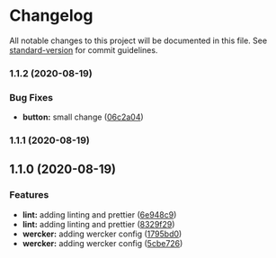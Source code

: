 # Changelog

All notable changes to this project will be documented in this file. See [standard-version](https://github.com/conventional-changelog/standard-version) for commit guidelines.

### 1.1.2 (2020-08-19)


### Bug Fixes

* **button:** small change ([06c2a04](https://github.com/mitevs/cooker-app/commit/06c2a0446b6e3adae5afd89458357b3a5e094e22))

### 1.1.1 (2020-08-19)

## 1.1.0 (2020-08-19)

### Features

- **lint:** adding linting and prettier ([6e948c9](https://github.com-sm///commit/6e948c9fae2e6b97b0df063a90e6ac2b11c92979))
- **lint:** adding linting and prettier ([8329f29](https://github.com-sm///commit/8329f29cc16b3db85dedaa5311bd5b60bc3ba8af))
- **wercker:** adding wercker config ([1795bd0](https://github.com-sm///commit/1795bd0adb87fe34afec9cab628a45f0f3ac0c47))
- **wercker:** adding wercker config ([5cbe726](https://github.com-sm///commit/5cbe7263fd105794cdc7344b6fd67b67d8978fc1))
